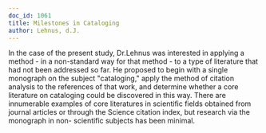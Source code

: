 ```yaml
---
doc_id: 1061
title: Milestones in Cataloging
author: Lehnus, d.J.
---
```


In the case of the present study, Dr.Lehnus was interested in applying
a method - in a non-standard way for that method - to a type of literature that
had not been addressed so far.  He proposed to begin with a single monograph
on the subject "cataloging," apply the method of citation analysis to the
references of that work, and determine whether a core literature on
cataloging could be discovered in this way.  There are innumerable examples
of core literatures in scientific fields obtained from journal articles or
through the Science citation index, but research via the monograph in non-
scientific subjects has been minimal.